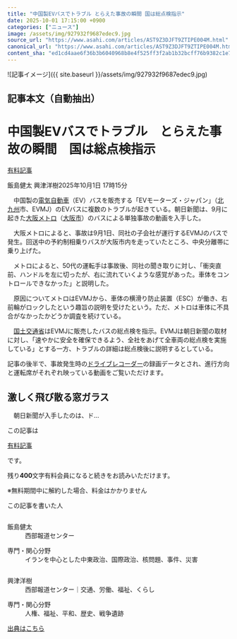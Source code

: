```yaml
---
title: "中国製EVバスでトラブル とらえた事故の瞬間 国は総点検指示"
date: 2025-10-01 17:15:00 +0900
categories: ["ニュース"]
image: /assets/img/927932f9687edec9.jpg
source_url: "https://www.asahi.com/articles/AST9Z3DJFT9ZTIPE004M.html"
canonical_url: "https://www.asahi.com/articles/AST9Z3DJFT9ZTIPE004M.html"
content_sha: "ed1cd4aae6f36b3b6040968b8e4f525ff3f2ab1b32bcff76b9382c1e7cc9609f"
---
```


![記事イメージ]({{ site.baseurl }}/assets/img/927932f9687edec9.jpg)

## 記事本文（自動抽出）
<div><main role="main" id="main"><p></p><div class="y_Qv3"><h1>中国製EVバスでトラブル　とらえた事故の瞬間　国は総点検指示</h1><div class="mhPng"><p><span class="fNPYU Q_Shz"><a href="//www.asahi.com/news/gold.html?iref=com_gold">有料記事</a></span></p><span class="H8KYB">飯島健太 興津洋樹</span><span class="UDj4P"><time datetime="2025-10-01T08:15:00.000Z">2025年10月1日 17時15分</time></span></div></div><p id="gsm_above_SnsUtilityArea"></p><p x-component-name="CommentHeadline" x-component-data='{"commentCount":0,"commentators":[],"mode":"pc"}'></p><div class="nfyQp"><p>　中国製の<a href="//www.asahi.com/topics/word/%E9%9B%BB%E6%B0%97%E8%87%AA%E5%8B%95%E8%BB%8A.html" title="電気自動車 のトピックスを開く" class="eWgMZ">電気自動車</a>（EV）バスを販売する「EVモーターズ・ジャパン」（<a href="//www.asahi.com/topics/word/%E5%8C%97%E4%B9%9D%E5%B7%9E.html" title="北九州 のトピックスを開く" class="eWgMZ">北九州</a>市、EVMJ）のEVバスに複数のトラブルが起きている。朝日新聞は、9月に起きた<a href="//www.asahi.com/topics/word/%E5%A4%A7%E9%98%AA%E3%83%A1%E3%83%88%E3%83%AD.html" title="大阪メトロ のトピックスを開く" class="eWgMZ">大阪メトロ</a>（<a href="//www.asahi.com/topics/word/%E5%A4%A7%E9%98%AA%E5%B8%82.html" title="大阪市 のトピックスを開く" class="eWgMZ">大阪市</a>）のバスによる単独事故の動画を入手した。</p><p>　大阪メトロによると、事故は9月1日、同社の子会社が運行するEVMJのバスで発生。回送中の予約制相乗りバスが大阪市内を走っていたところ、中央分離帯に乗り上げた。</p><p>　メトロによると、50代の運転手は事故後、同社の聞き取りに対し、「衝突直前、ハンドルを左に切ったが、右に流れていくような感覚があった。車体をコントロールできなかった」と説明した。</p><p>　原因についてメトロはEVMJから、車体の横滑り防止装置（ESC）が働き、右前輪がロックしたという趣旨の説明を受けたという。ただ、メトロは車体に不具合がなかったかどうか調査を続けている。</p><p>　<a href="//www.asahi.com/topics/word/%E5%9B%BD%E5%9C%9F%E4%BA%A4%E9%80%9A%E7%9C%81.html" title="国土交通省 のトピックスを開く" class="eWgMZ">国土交通省</a>はEVMJに販売したバスの総点検を指示。EVMJは朝日新聞の取材に対し、「速やかに安全を確保できるよう、全社をあげて全車両の総点検を実施している」とする一方、トラブルの詳細は総点検後に説明するとしている。</p><div class="bv2Sj"><p>記事の後半で、事故発生時の<a href="//www.asahi.com/topics/word/%E3%83%89%E3%83%A9%E3%82%A4%E3%83%96%E3%83%AC%E3%82%B3%E3%83%BC%E3%83%80%E3%83%BC.html" title="ドライブレコーダー のトピックスを開く" class="eWgMZ">ドライブレコーダー</a>の録画データとされ、進行方向と運転席がそれぞれ映っている動画をご覧いただけます。</p></div><h2 class="smgSC">激しく飛び散る窓ガラス</h2><p class="Lujdo">　朝日新聞が入手したのは、ド…</p></div><p></p><div class="NbZMW"><div class="PxAm1"><p>この記事は</p><img src="//www.asahicom.jp/images/icon_key_gold.png" alt><a href="//www.asahi.com/news/gold.html?iref=com_1kiji_g_0">有料記事</a><p>です。</p><span class="Zgt88">残り<b>400</b>文字</span><span class="hideFromApp">有料会員になると続きをお読みいただけます。</span></div><p class="eQShK">※無料期間中に解約した場合、料金はかかりません</p></div><div x-component-name="WriterProfile" x-component-data='{"writerProfile":{"writerProfileList":[{"name":"飯島健太","code":"4fc1ce10b7674184b487c2bc3c56f39ab9785410668ec7980f2f60247c222784","department":"西部報道センター","role":"","specialtyAndInterest":"イランを中心とした中東政治、国際政治、核問題、事件、災害","isFollowed":false,"introduction":"1984年、埼玉県生まれ。2007年に入社し、奈良や高松、大阪社会部で主に事件や災害を取材。17～18年にロンドン大学東洋アフリカ学院（SOAS）に留学後、20~23年にテヘラン支局長を務めました。24年5月から初めての福岡、九州勤務に。","iconImageUrl":"https://profile-image.kraken.asahi.com/4fc1ce10b7674184b487c2bc3c56f39ab9785410668ec7980f2f60247c222784","canSendFanLetter":false},{"name":"興津洋樹","code":"7b2fab7c581f761861eb839edf4c9a4a58f93c8b07c2c4e3132c922dea04ff89","department":"西部報道センター","role":"交通、労働、福祉、くらし","specialtyAndInterest":"人権、福祉、平和、歴史、戦争遺跡","isFollowed":false,"introduction":"おきつ・ひろき　1991年福岡市生まれ。2014年朝日新聞社入社。横浜、京都、東京、北九州を経て25年から福岡勤務。地元九州から、優しい世の中になるための手助けとなるような記事を書いていきたいです。","iconImageUrl":"https://profile-image.kraken.asahi.com/7b2fab7c581f761861eb839edf4c9a4a58f93c8b07c2c4e3132c922dea04ff89","canSendFanLetter":false}],"isWriterFollowAvailableMember":false},"isFreeArea":true}'><div id="writerProfile" class="yT62y"><p class="FPrYd">この記事を書いた人</p><div class="jdPPS"><div class="zRkIz"><a href="/reporter-bio/4fc1ce10b7674184b487c2bc3c56f39ab9785410668ec7980f2f60247c222784?iref=article_reporter_profile" class="CES5K"></a><div class="iKuvI"><figure class="BKNFc"><img src="https://profile-image.kraken.asahi.com/4fc1ce10b7674184b487c2bc3c56f39ab9785410668ec7980f2f60247c222784" alt></figure><dl class="WptL0"><dt>飯島健太</dt><dd>西部報道センター</dd></dl></div><dl class="PXedm"><dt>専門・関心分野</dt><dd>イランを中心とした中東政治、国際政治、核問題、事件、災害</dd></dl></div><div class="zRkIz"><a href="/reporter-bio/7b2fab7c581f761861eb839edf4c9a4a58f93c8b07c2c4e3132c922dea04ff89?iref=article_reporter_profile" class="CES5K"></a><div class="iKuvI"><figure class="BKNFc"><img src="https://profile-image.kraken.asahi.com/7b2fab7c581f761861eb839edf4c9a4a58f93c8b07c2c4e3132c922dea04ff89" alt></figure><dl class="WptL0"><dt>興津洋樹</dt><dd>西部報道センター｜交通、労働、福祉、くらし</dd></dl></div><dl class="PXedm"><dt>専門・関心分野</dt><dd>人権、福祉、平和、歴史、戦争遺跡</dd></dl></div></div></div></div><p x-component-name="ArticleCommentList" x-component-data='{"commentCount":0,"commentList":[],"shareUrlBase":"https://www.asahi.com/articles/AST9Z3DJFT9ZTIPE004M.html","articleId":"AST9Z3DJFT9ZTIPE004M","commentIdParam":"","equalCommentIdIndex":-1,"isAuthorized":false,"isFreePlan":false,"isPaidMember":false,"isPresent":false,"isHazard":false,"freeUrlBase":"//www.asahi.com","digitalUrlBase":"//digital.asahi.com"}'></p></main></div>

[出典はこちら](https://www.asahi.com/articles/AST9Z3DJFT9ZTIPE004M.html)
